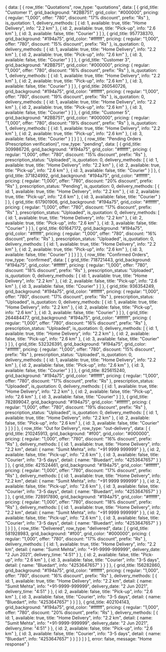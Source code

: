 {
data: [
{
row_title: "Quotations",
row_type: "quotations",
data: [
{
grid_title: "Customer 1",
grid_background: "#2BB751",
grid_color: "#000000",
pricing: {
regular: "1,000",
offer: "780",
discount: "17% discount",
prefix: "Rs"
},
is_quotation: 1,
delivery_methods: [
{
id: 1,
available: true,
title: "Home Delivery",
info: "2.2 km"
},
{
id: 2,
available: true,
title: "Pick-up",
info: "2.6 km"
},
{
id: 3,
available: false,
title: "Courier"
}
]
},
{
grid_title: 957738370,
grid_background: "#194a75",
grid_color: "#ffffff",
pricing: {
regular: "1,000",
offer: "780",
discount: "15% discount",
prefix: "Rs"
},
is_quotation: 0,
delivery_methods: [
{
id: 1,
available: true,
title: "Home Delivery",
info: "2.2 km"
},
{
id: 2,
available: true,
title: "Pick-up",
info: "2.6 km"
},
{
id: 3,
available: false,
title: "Courier"
}
]
},
{
grid_title: "Customer 3",
grid_background: "#2BB751",
grid_color: "#000000",
pricing: {
regular: "1,000",
offer: "780",
discount: "16% discount",
prefix: "Rs"
},
is_quotation: 1,
delivery_methods: [
{
id: 1,
available: true,
title: "Home Delivery",
info: "2.2 km"
},
{
id: 2,
available: true,
title: "Pick-up",
info: "2.6 km"
},
{
id: 3,
available: false,
title: "Courier"
}
]
},
{
grid_title: 260540726,
grid_background: "#194a75",
grid_color: "#ffffff",
pricing: {
regular: "1,000",
offer: "780",
discount: "19% discount",
prefix: "Rs"
},
is_quotation: 0,
delivery_methods: [
{
id: 1,
available: true,
title: "Home Delivery",
info: "2.2 km"
},
{
id: 2,
available: true,
title: "Pick-up",
info: "2.6 km"
},
{
id: 3,
available: false,
title: "Courier"
}
]
},
{
grid_title: "Customer 5",
grid_background: "#2BB751",
grid_color: "#000000",
pricing: {
regular: "1,000",
offer: "780",
discount: "19% discount",
prefix: "Rs"
},
is_quotation: 1,
delivery_methods: [
{
id: 1,
available: true,
title: "Home Delivery",
info: "2.2 km"
},
{
id: 2,
available: true,
title: "Pick-up",
info: "2.6 km"
},
{
id: 3,
available: false,
title: "Courier"
}
]
}
]
},
{
row_title: "Pending Orders (Prescription verification)",
row_type: "pending",
data: [
{
grid_title: 309986726,
grid_background: "#194a75",
grid_color: "#ffffff",
pricing: {
regular: "1,000",
offer: "780",
discount: "15% discount",
prefix: "Rs"
},
prescription_status: "Uploaded",
is_quotation: 0,
delivery_methods: [
{
id: 1,
available: true,
title: "Home Delivery",
info: "2.2 km"
},
{
id: 2,
available: true,
title: "Pick-up",
info: "2.6 km"
},
{
id: 3,
available: false,
title: "Courier"
}
]
},
{
grid_title: 371824992,
grid_background: "#194a75",
grid_color: "#ffffff",
pricing: {
regular: "1,000",
offer: "780",
discount: "20% discount",
prefix: "Rs"
},
prescription_status: "Pending",
is_quotation: 0,
delivery_methods: [
{
id: 1,
available: true,
title: "Home Delivery",
info: "2.2 km"
},
{
id: 2,
available: true,
title: "Pick-up",
info: "2.6 km"
},
{
id: 3,
available: false,
title: "Courier"
}
]
},
{
grid_title: 617901906,
grid_background: "#194a75",
grid_color: "#ffffff",
pricing: {
regular: "1,000",
offer: "780",
discount: "17% discount",
prefix: "Rs"
},
prescription_status: "Uploaded",
is_quotation: 0,
delivery_methods: [
{
id: 1,
available: true,
title: "Home Delivery",
info: "2.2 km"
},
{
id: 2,
available: true,
title: "Pick-up",
info: "2.6 km"
},
{
id: 3,
available: false,
title: "Courier"
}
]
},
{
grid_title: 601647172,
grid_background: "#194a75",
grid_color: "#ffffff",
pricing: {
regular: "1,000",
offer: "780",
discount: "16% discount",
prefix: "Rs"
},
prescription_status: "Uploaded",
is_quotation: 0,
delivery_methods: [
{
id: 1,
available: true,
title: "Home Delivery",
info: "2.2 km"
},
{
id: 2,
available: true,
title: "Pick-up",
info: "2.6 km"
},
{
id: 3,
available: false,
title: "Courier"
}
]
}
]
},
{
row_title: "Confirmed Orders",
row_type: "confirmed",
data: [
{
grid_title: 718721443,
grid_background: "#194a75",
grid_color: "#ffffff",
pricing: {
regular: "1,000",
offer: "780",
discount: "18% discount",
prefix: "Rs"
},
prescription_status: "Uploaded",
is_quotation: 0,
delivery_methods: [
{
id: 1,
available: true,
title: "Home Delivery",
info: "2.2 km"
},
{
id: 2,
available: false,
title: "Pick-up",
info: "2.6 km"
},
{
id: 3,
available: false,
title: "Courier"
}
]
},
{
grid_title: 936354249,
grid_background: "#194a75",
grid_color: "#ffffff",
pricing: {
regular: "1,000",
offer: "780",
discount: "17% discount",
prefix: "Rs"
},
prescription_status: "Uploaded",
is_quotation: 0,
delivery_methods: [
{
id: 1,
available: true,
title: "Home Delivery",
info: "2.2 km"
},
{
id: 2,
available: false,
title: "Pick-up",
info: "2.6 km"
},
{
id: 3,
available: false,
title: "Courier"
}
]
},
{
grid_title: 264484477,
grid_background: "#194a75",
grid_color: "#ffffff",
pricing: {
regular: "1,000",
offer: "780",
discount: "16% discount",
prefix: "Rs"
},
prescription_status: "Uploaded",
is_quotation: 0,
delivery_methods: [
{
id: 1,
available: true,
title: "Home Delivery",
info: "2.2 km"
},
{
id: 2,
available: false,
title: "Pick-up",
info: "2.6 km"
},
{
id: 3,
available: false,
title: "Courier"
}
]
},
{
grid_title: 532326391,
grid_background: "#194a75",
grid_color: "#ffffff",
pricing: {
regular: "1,000",
offer: "780",
discount: "15% discount",
prefix: "Rs"
},
prescription_status: "Uploaded",
is_quotation: 0,
delivery_methods: [
{
id: 1,
available: true,
title: "Home Delivery",
info: "2.2 km"
},
{
id: 2,
available: false,
title: "Pick-up",
info: "2.6 km"
},
{
id: 3,
available: false,
title: "Courier"
}
]
},
{
grid_title: 825615240,
grid_background: "#194a75",
grid_color: "#ffffff",
pricing: {
regular: "1,000",
offer: "780",
discount: "17% discount",
prefix: "Rs"
},
prescription_status: "Uploaded",
is_quotation: 0,
delivery_methods: [
{
id: 1,
available: true,
title: "Home Delivery",
info: "2.2 km"
},
{
id: 2,
available: false,
title: "Pick-up",
info: "2.6 km"
},
{
id: 3,
available: false,
title: "Courier"
}
]
},
{
grid_title: 782899047,
grid_background: "#194a75",
grid_color: "#ffffff",
pricing: {
regular: "1,000",
offer: "780",
discount: "19% discount",
prefix: "Rs"
},
prescription_status: "Uploaded",
is_quotation: 0,
delivery_methods: [
{
id: 1,
available: true,
title: "Home Delivery",
info: "2.2 km"
},
{
id: 2,
available: false,
title: "Pick-up",
info: "2.6 km"
},
{
id: 3,
available: false,
title: "Courier"
}
]
}
]
},
{
row_title: "Out for Delivery",
row_type: "out-delivery",
data: [
{
grid_title: 210245913,
grid_background: "#f00",
grid_color: "#000000",
pricing: {
regular: "1,000",
offer: "780",
discount: "16% discount",
prefix: "Rs"
},
delivery_methods: [
{
id: 1,
available: true,
title: "Home Delivery",
info: "2.2 km",
detail: {
name: "Sumit Mehta",
info: "+91 9999 999999"
}
},
{
id: 2,
available: false,
title: "Pick-up",
info: "2.6 km"
},
{
id: 3,
available: false,
title: "Courier",
info: "3-5 days",
detail: {
name: "Bluedart",
info: "4253647657"
}
}
]
},
{
grid_title: 421524461,
grid_background: "#194a75",
grid_color: "#ffffff",
pricing: {
regular: "1,000",
offer: "780",
discount: "17% discount",
prefix: "Rs"
},
delivery_methods: [
{
id: 1,
available: true,
title: "Home Delivery",
info: "2.2 km",
detail: {
name: "Sumit Mehta",
info: "+91 9999 999999"
}
},
{
id: 2,
available: false,
title: "Pick-up",
info: "2.6 km"
},
{
id: 3,
available: false,
title: "Courier",
info: "3-5 days",
detail: {
name: "Bluedart",
info: "4253647657"
}
}
]
},
{
grid_title: 728917890,
grid_background: "#194a75",
grid_color: "#ffffff",
pricing: {
regular: "1,000",
offer: "780",
discount: "18% discount",
prefix: "Rs"
},
delivery_methods: [
{
id: 1,
available: true,
title: "Home Delivery",
info: "2.2 km",
detail: {
name: "Sumit Mehta",
info: "+91 9999 999999"
}
},
{
id: 2,
available: false,
title: "Pick-up",
info: "2.6 km"
},
{
id: 3,
available: false,
title: "Courier",
info: "3-5 days",
detail: {
name: "Bluedart",
info: "4253647657"
}
}
]
}
]
},
{
row_title: "Delivered",
row_type: "delivered",
data: [
{
grid_title: 581928983,
grid_background: "#f00",
grid_color: "#000000",
pricing: {
regular: "1,000",
offer: "780",
discount: "17% discount",
prefix: "Rs"
},
delivery_methods: [
{
id: 1,
available: true,
title: "Home Delivery",
info: "2.2 km",
detail: {
name: "Sumit Mehta",
info: "+91-9999-999999",
delivery_date: "2 Jun 2021",
delivery_time: "4:51"
}
},
{
id: 2,
available: false,
title: "Pick-up",
info: "2.6 km"
},
{
id: 3,
available: false,
title: "Courier",
info: "3-5 days",
detail: {
name: "Bluedart",
info: "4253647657"
}
}
]
},
{
grid_title: 156282860,
grid_background: "#194a75",
grid_color: "#ffffff",
pricing: {
regular: "1,000",
offer: "780",
discount: "16% discount",
prefix: "Rs"
},
delivery_methods: [
{
id: 1,
available: true,
title: "Home Delivery",
info: "2.2 km",
detail: {
name: "Sumit Mehta",
info: "+91-9999-999999",
delivery_date: "2 Jun 2021",
delivery_time: "4:51"
}
},
{
id: 2,
available: false,
title: "Pick-up",
info: "2.6 km"
},
{
id: 3,
available: false,
title: "Courier",
info: "3-5 days",
detail: {
name: "Bluedart",
info: "4253647657"
}
}
]
},
{
grid_title: 402104143,
grid_background: "#194a75",
grid_color: "#ffffff",
pricing: {
regular: "1,000",
offer: "780",
discount: "20% discount",
prefix: "Rs"
},
delivery_methods: [
{
id: 1,
available: true,
title: "Home Delivery",
info: "2.2 km",
detail: {
name: "Sumit Mehta",
info: "+91-9999-999999",
delivery_date: "2 Jun 2021",
delivery_time: "4:51"
}
},
{
id: 2,
available: false,
title: "Pick-up",
info: "2.6 km"
},
{
id: 3,
available: false,
title: "Courier",
info: "3-5 days",
detail: {
name: "Bluedart",
info: "4253647657"
}
}
]
}
]
}
],
error: false,
message: "Home response"
}
